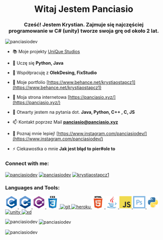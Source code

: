 <h1 align="center">Witaj Jestem Panciasio</h1>
<h3 align="center">Cześć! Jestem Krystian. Zajmuje się najczęściej programowanie w C# (unity) tworze swoja grę od około 2 lat.</h3>

<p align="left"> <img src="https://komarev.com/ghpvc/?username=panciasiodev&label=Profile%20views&color=0e75b6&style=flat" alt="panciasiodev" /> </p>

- 📚 Moje projekty [UniQue Studios](https://unique.studios.pl)

- 🌱 Uczę się **Python, Java**

- 🤝 Współpracuję z **OlekDesing, FixStudio**

- 🎨 Moje portfolio [https://www.behance.net/krystiaostapcz1](https://www.behance.net/krystiaostapcz1)

- 📝 Moja strona internetowa [https://panciasio.xyz/](https://panciasio.xyz/)

- 💬 Otwarty jestem na pytania dot. **Java, Python, C++ , C, JS**

- 📫 Kontakt poprzez Mail **panciasio@panciasio.xyz**

- 🥰 Poznaj mnie lepiej! [https://www.instagram.com/panciasiodev/](https://www.instagram.com/panciasiodev/)

- ⚡ Ciekawostka o mnie **Jak jest błąd to pier#ole to**

<h3 align="left">Connect with me:</h3>
<p align="left">
<a href="https://dev.to/panciasiodev" target="blank"><img align="center" src="https://raw.githubusercontent.com/rahuldkjain/github-profile-readme-generator/master/src/images/icons/Social/devto.svg" alt="panciasiodev" height="30" width="40" /></a>
<a href="https://instagram.com/panciasiodev" target="blank"><img align="center" src="https://raw.githubusercontent.com/rahuldkjain/github-profile-readme-generator/master/src/images/icons/Social/instagram.svg" alt="panciasiodev" height="30" width="40" /></a>
<a href="https://www.behance.net/krystiaostapcz1" target="blank"><img align="center" src="https://raw.githubusercontent.com/rahuldkjain/github-profile-readme-generator/master/src/images/icons/Social/behance.svg" alt="krystiaostapcz1" height="30" width="40" /></a>
</p>

<h3 align="left">Languages and Tools:</h3>
<p align="left"> <a href="https://www.cprogramming.com/" target="_blank" rel="noreferrer"> <img src="https://raw.githubusercontent.com/devicons/devicon/master/icons/c/c-original.svg" alt="c" width="40" height="40"/> </a> <a href="https://www.w3schools.com/cpp/" target="_blank" rel="noreferrer"> <img src="https://raw.githubusercontent.com/devicons/devicon/master/icons/cplusplus/cplusplus-original.svg" alt="cplusplus" width="40" height="40"/> </a> <a href="https://www.w3schools.com/cs/" target="_blank" rel="noreferrer"> <img src="https://raw.githubusercontent.com/devicons/devicon/master/icons/csharp/csharp-original.svg" alt="csharp" width="40" height="40"/> </a> <a href="https://www.w3schools.com/css/" target="_blank" rel="noreferrer"> <img src="https://raw.githubusercontent.com/devicons/devicon/master/icons/css3/css3-original-wordmark.svg" alt="css3" width="40" height="40"/> </a> <a href="https://git-scm.com/" target="_blank" rel="noreferrer"> <img src="https://www.vectorlogo.zone/logos/git-scm/git-scm-icon.svg" alt="git" width="40" height="40"/> </a> <a href="https://heroku.com" target="_blank" rel="noreferrer"> <img src="https://www.vectorlogo.zone/logos/heroku/heroku-icon.svg" alt="heroku" width="40" height="40"/> </a> <a href="https://www.w3.org/html/" target="_blank" rel="noreferrer"> <img src="https://raw.githubusercontent.com/devicons/devicon/master/icons/html5/html5-original-wordmark.svg" alt="html5" width="40" height="40"/> </a> <a href="https://www.java.com" target="_blank" rel="noreferrer"> <img src="https://raw.githubusercontent.com/devicons/devicon/master/icons/java/java-original.svg" alt="java" width="40" height="40"/> </a> <a href="https://developer.mozilla.org/en-US/docs/Web/JavaScript" target="_blank" rel="noreferrer"> <img src="https://raw.githubusercontent.com/devicons/devicon/master/icons/javascript/javascript-original.svg" alt="javascript" width="40" height="40"/> </a> <a href="https://www.photoshop.com/en" target="_blank" rel="noreferrer"> <img src="https://raw.githubusercontent.com/devicons/devicon/master/icons/photoshop/photoshop-line.svg" alt="photoshop" width="40" height="40"/> </a> <a href="https://www.python.org" target="_blank" rel="noreferrer"> <img src="https://raw.githubusercontent.com/devicons/devicon/master/icons/python/python-original.svg" alt="python" width="40" height="40"/> </a> <a href="https://unity.com/" target="_blank" rel="noreferrer"> <img src="https://www.vectorlogo.zone/logos/unity3d/unity3d-icon.svg" alt="unity" width="40" height="40"/> </a> <a href="https://www.adobe.com/products/xd.html" target="_blank" rel="noreferrer"> <img src="https://cdn.worldvectorlogo.com/logos/adobe-xd.svg" alt="xd" width="40" height="40"/> </a> </p>

<p><img align="left" src="https://github-readme-stats.vercel.app/api/top-langs?username=panciasiodev&show_icons=true&locale=en&layout=compact" alt="panciasiodev" /></p>

<p>&nbsp;<img align="center" src="https://github-readme-stats.vercel.app/api?username=panciasiodev&show_icons=true&locale=en" alt="panciasiodev" /></p>

<p><img align="center" src="https://github-readme-streak-stats.herokuapp.com/?user=panciasiodev&" alt="panciasiodev" /></p>
